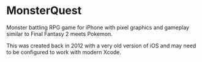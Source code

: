 # MonsterQuest
Monster battling RPG game for iPhone with pixel graphics and gameplay similar to Final Fantasy 2 meets Pokemon.

This was created back in 2012 with a very old version of iOS and may need to be configured to work with modern Xcode.
